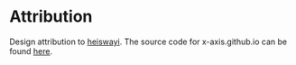 # Attribution
Design attribution to [heiswayi](https://github.com/heiswayi/heiswayi.github.io). The source code for x-axis.github.io can be found [here](https://github.com/x-axis/heiswayi.github.io_jekyll_source).

